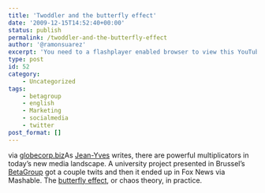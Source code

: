 ```yaml
---
title: 'Twoddler and the butterfly effect'
date: '2009-12-15T14:52:40+00:00'
status: publish
permalink: /twoddler-and-the-butterfly-effect
author: '@ramonsuarez'
excerpt: 'You need to a flashplayer enabled browser to view this YouTube video via globecorp.biz As Jean-Yves writes, there are powerful multiplicators in today''s new media landscape. A university project presented in Brussel''s BetaGroup got a couple twits ...'
type: post
id: 52
category:
    - Uncategorized
tags:
    - betagroup
    - english
    - Marketing
    - socialmedia
    - twitter
post_format: []
---
```

via [globecorp.biz](http://globecorp.biz/287/2009/the-butterfly-effect-of-twitter-make-a-small-showcase-in-brussels-end-up-overnight-on-fox-news/)</div>As [Jean-Yves](http://twitter.com/JeanYves) writes, there are powerful multiplicators in today’s new media landscape. A university project presented in Brussel’s [BetaGroup](http://www.betagrouop.be) got a couple twits and then it ended up in Fox News via Mashable. The [butterfly effect](http://en.wikipedia.org/wiki/Butterfly_effect), or chaos theory, in practice.

</div>
